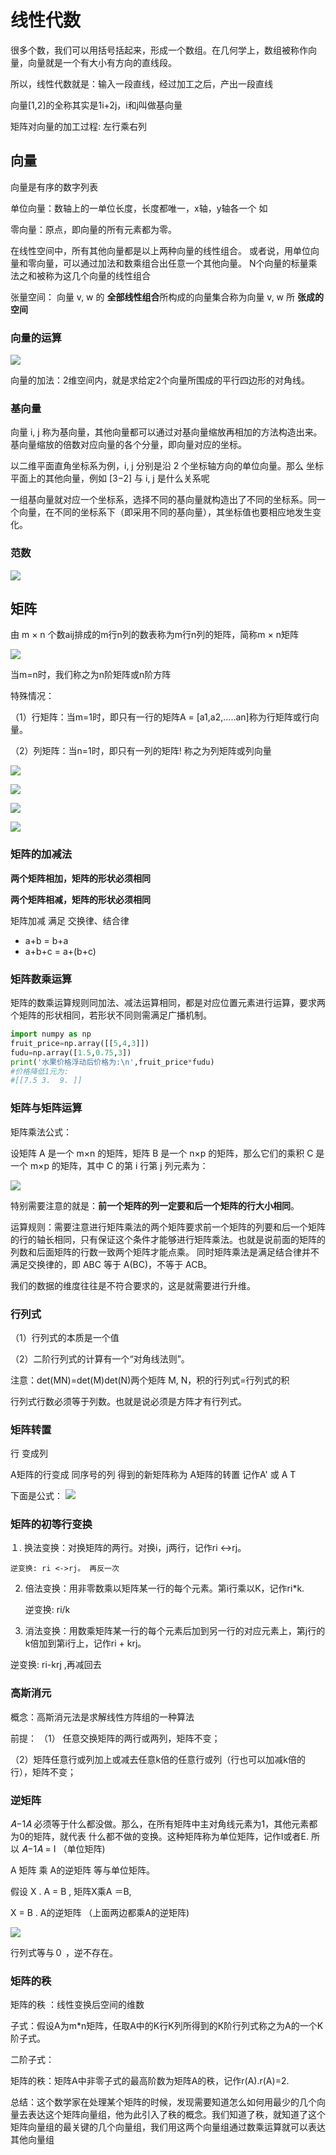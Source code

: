 # 线性代数

很多个数，我们可以用括号括起来，形成一个数组。在几何学上，数组被称作向量，向量就是一个有大小有方向的直线段。

所以，线性代数就是：输入一段直线，经过加工之后，产出一段直线

向量[1,2]的全称其实是1i+2j，i和j叫做基向量

矩阵对向量的加工过程: 左行乘右列


## 向量

向量是有序的数字列表


单位向量：数轴上的一单位长度，长度都唯一，x轴，y轴各一个 如


零向量：原点，即向量的所有元素都为零。


在线性空间中，所有其他向量都是以上两种向量的线性组合。 或者说，用单位向量和零向量，可以通过加法和数乘组合出任意一个其他向量。 N个向量的标量乘法之和被称为这几个向量的线性组合


张量空间： 向量 v, w 的 **全部线性组合**所构成的向量集合称为向量 v, w 所 **张成的空间**

### 向量的运算

![](images/math_03.png)


向量的加法：2维空间内，就是求给定2个向量所围成的平行四边形的对角线。

### 基向量

向量 i, j 称为基向量，其他向量都可以通过对基向量缩放再相加的方法构造出来。基向量缩放的倍数对应向量的各个分量，即向量对应的坐标。


以二维平面直角坐标系为例，i, j 分别是沿 2 个坐标轴方向的单位向量。那么
坐标平面上的其他向量，例如 [3−2] 与 i, j 是什么关系呢

一组基向量就对应一个坐标系，选择不同的基向量就构造出了不同的坐标系。同一个向量，在不同的坐标系下（即采用不同的基向量），其坐标值也要相应地发生变化。




 
### 范数

![](images/math_04.png)



## 矩阵

由 m × n 个数aij排成的m行n列的数表称为m行n列的矩阵，简称m × n矩阵

![](images/math_14.png)


当m=n时，我们称之为n阶矩阵或n阶方阵

特殊情况：

（1）行矩阵：当m=1时，即只有一行的矩阵A = [a1,a2,.....an]称为行矩阵或行向量。

（2）列矩阵：当n=1时，即只有一列的矩阵! 称之为列矩阵或列向量



![](images/math_08.png)

![](images/math_05.png)

![](images/math_06.png)

![](images/math_07.png)


### 矩阵的加减法 

**两个矩阵相加，矩阵的形状必须相同**

**两个矩阵相减，矩阵的形状必须相同**

矩阵加减 满足 交换律、结合律
- a+b = b+a
- a+b+c = a+(b+c)

### **矩阵数乘运算** 

矩阵的数乘运算规则同加法、减法运算相同，都是对应位置元素进行运算，要求两个矩阵的形状相同，若形状不同则需满足广播机制。

```python
import numpy as np 
fruit_price=np.array([[5,4,3]])  
fudu=np.array([1.5,0.75,3])  
print('水果价格浮动后价格为:\n',fruit_price*fudu)
#价格降低1元为:
#[[7.5 3.  9. ]]
```


### **矩阵与矩阵运算**


矩阵乘法公式：

设矩阵 A 是一个 m×n 的矩阵，矩阵 B 是一个 n×p 的矩阵，那么它们的乘积 C 是一个 m×p 的矩阵，其中 C 的第 i 行第 j 列元素为：

![](images/math_13.png)


特别需要注意的就是：**前一个矩阵的列一定要和后一个矩阵的行大小相同**。

运算规则：需要注意进行矩阵乘法的两个矩阵要求前一个矩阵的列要和后一个矩阵的行的轴长相同，只有保证这个条件才能够进行矩阵乘法。也就是说前面的矩阵的列数和后面矩阵的行数一致两个矩阵才能点乘。 同时矩阵乘法是满足结合律并不满足交换律的，即 ABC 等于 A(BC)，不等于 ACB。

我们的数据的维度往往是不符合要求的，这是就需要进行升维。




### 行列式

（1）行列式的本质是一个值

（2）二阶行列式的计算有一个“对角线法则”。

注意：det(MN)=det(M)det(N)两个矩阵 M, N，积的行列式=行列式的积 

行列式行数必须等于列数。也就是说必须是方阵才有行列式。


### 矩阵转置

行 变成列 

A矩阵的行变成 同序号的列 得到的新矩阵称为  A矩阵的转置 记作A' 或 A T

下面是公式： 
![](images/math_15.png)

### 矩阵的初等行变换

１. 换法变换：对换矩阵的两行。对换i，j两行，记作ri <->rj。
  
    逆变换: ri <->rj。 再反一次

2. 倍法变换：用非零数乘以矩阵某一行的每个元素。第i行乘以K，记作ri*k.
    
   逆变换:  ri/k

3. 消法变换：用数乘矩阵某一行的每个元素后加到另一行的对应元素上，第j行的k倍加到第i行上，记作ri + krj。

  逆变换:  ri-krj ,再减回去

### 高斯消元

概念：高斯消元法是求解线性方阵组的一种算法

前提：
（1） 任意交换矩阵的两行或两列，矩阵不变；

（2）矩阵任意行或列加上或减去任意k倍的任意行或列（行也可以加减k倍的行），矩阵不变；


### 逆矩阵

𝐴−1𝐴 必须等于什么都没做。那么，在所有矩阵中主对角线元素为1，其他元素都为0的矩阵，就代表
什么都不做的变换。这种矩阵称为单位矩阵，记作I或者E.
所以 𝐴−1𝐴 = I （单位矩阵) 

A 矩阵 乘 A的逆矩阵 等与单位矩阵。 

假设 X . A = B , 矩阵X乘A ＝B,

X = B . A的逆矩阵  （上面两边都乘A的逆矩阵)

![](images/math_16.png)

行列式等与０ ，逆不存在。 


###  矩阵的秩

矩阵的秩 ：线性变换后空间的维数

子式：假设A为m*n矩阵，任取A中的K行K列所得到的K阶行列式称之为A的一个K阶子式。


二阶子式：

矩阵的秩：矩阵A中非零子式的最高阶数为矩阵A的秩，记作r(A).r(A)=2.

总结：这个数学家在处理某个矩阵的时候，发现需要知道怎么如何用最少的几个向量去表达这个矩阵向量组，他为此引入了秩的概念。我们知道了秩，就知道了这个矩阵向量组的最关键的几个向量组，我们用这两个向量组通过数乘运算就可以表达其他向量组